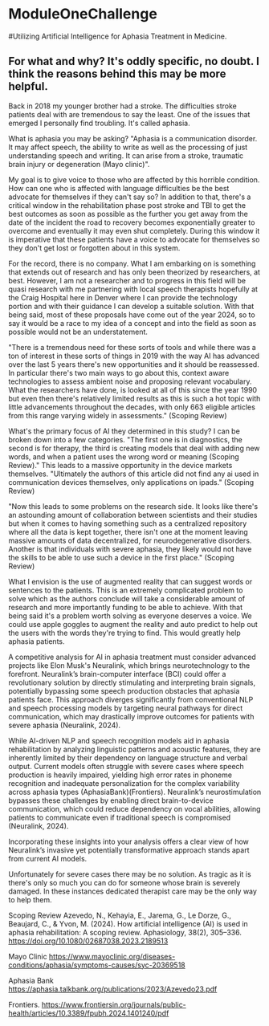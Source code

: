 # ModuleOneChallenge


#Utilizing Artificial Intelligence for Aphasia Treatment in Medicine.


## For what and why? It's oddly specific, no doubt. I think the reasons behind this may be more helpful.


Back in 2018 my younger brother had a stroke. The difficulties stroke patients deal with are tremendous to say the least. One of the issues that emerged I personally find troubling. It's called aphasia.


What is aphasia you may be asking? "Aphasia is a communication disorder. It may affect speech, the ability to write as well as the processing of just understanding speech and writing. It can arise from a stroke, traumatic brain injury or degeneration (Mayo clinic)". 


My goal is to give voice to those who are affected by this horrible condition. How can one who is affected with language difficulties be the best advocate for themselves if they can't say so? In addition to that, there's a critical window in the rehabilitation phase post stroke and TBI to get the best outcomes as soon as possible as the further you get away from the date of the incident the road to recovery becomes exponentially greater to overcome and eventually it may even shut completely. During this window it is imperative that these patients have a voice to advocate for themselves so they don't get lost or forgotten about in this system.


For the record, there is no company. What I am embarking on is something that extends out of research and has only been theorized by researchers, at best. However, I am not a researcher and to progress in this field will be quasi research with me partnering with local speech therapists hopefully at the Craig Hospital here in Denver where I can provide the technology portion and with their guidance I can develop a suitable solution. With that being said, most of these proposals have come out of the year 2024, so to say it would be a race to my idea of a concept and into the field as soon as possible would not be an understatement.


"There is a tremendous need for these sorts of tools and while there was a ton of interest in these sorts of things in 2019 with the way AI has advanced over the last 5 years there's new opportunities and it should be reassessed. In particular there's two main ways to go about this, context aware technologies to assess ambient noise and proposing relevant vocabulary. What the researchers have done, is looked at all of this since the year 1990 but even then there's relatively limited results as this is such a hot topic with little advancements throughout the decades, with only 663 eligible articles from this range varying widely in assessments." (Scoping Review)


What's the primary focus of AI they determined in this study? I can be broken down into a few categories. "The first one is in diagnostics, the second is for therapy, the third is creating models that deal with adding new words, and when a patient uses the wrong word or meaning (Scoping Review)." This leads to a massive opportunity in the device markets themselves. "Ultimately the authors of this article did not find any ai used in communication devices themselves, only applications on ipads." (Scoping Review)


"Now this leads to some problems on the research side. It looks like there's an astounding amount of collaboration between scientists and their studies but when it comes to having something such as a centralized repository where all the data is kept together, there isn't one at the moment leaving massive amounts of data decentralized, for neurodegenerative disorders. Another is that individuals with severe aphasia, they likely would not have the skills to be able to use such a device in the first place." (Scoping Review)


What I envision is the use of augmented reality that can suggest words or sentences to the patients. This is an extremely complicated problem to solve which as the authors conclude will take a considerable amount of research and more importantly funding to be able to achieve. With that being said it's a problem worth solving as everyone deserves a voice. We could use apple goggles to augment the reality and auto predict to help out the users with the words they're trying to find. This would greatly help aphasia patients. 

A competitive analysis for AI in aphasia treatment must consider advanced projects like Elon Musk's Neuralink, which brings neurotechnology to the forefront. Neuralink’s brain-computer interface (BCI) could offer a revolutionary solution by directly stimulating and interpreting brain signals, potentially bypassing some speech production obstacles that aphasia patients face. This approach diverges significantly from conventional NLP and speech processing models by targeting neural pathways for direct communication, which may drastically improve outcomes for patients with severe aphasia (Neuralink, 2024).

While AI-driven NLP and speech recognition models aid in aphasia rehabilitation by analyzing linguistic patterns and acoustic features, they are inherently limited by their dependency on language structure and verbal output. Current models often struggle with severe cases where speech production is heavily impaired, yielding high error rates in phoneme recognition and inadequate personalization for the complex variability across aphasia types​ (AphasiaBank)(Frontiers). Neuralink’s neurostimulation bypasses these challenges by enabling direct brain-to-device communication, which could reduce dependency on vocal abilities, allowing patients to communicate even if traditional speech is compromised (Neuralink, 2024).

Incorporating these insights into your analysis offers a clear view of how Neuralink’s invasive yet potentially transformative approach stands apart from current AI models.

Unfortunately for severe cases there may be no solution. As tragic as it is there's only so much you can do for someone whose brain is severely damaged. In these instances dedicated therapist care may be the only way to help them. 


Scoping Review
Azevedo, N., Kehayia, E., Jarema, G., Le Dorze, G., Beaujard, C., & Yvon, M. (2024). How artificial intelligence (AI) is used in aphasia rehabilitation: A scoping review. Aphasiology, 38(2), 305–336. https://doi.org/10.1080/02687038.2023.2189513

Mayo Clinic
https://www.mayoclinic.org/diseases-conditions/aphasia/symptoms-causes/syc-20369518

Aphasia Bank
https://aphasia.talkbank.org/publications/2023/Azevedo23.pdf

Frontiers. 
https://www.frontiersin.org/journals/public-health/articles/10.3389/fpubh.2024.1401240/pdf
